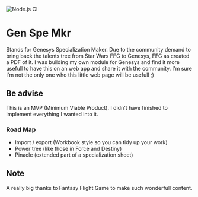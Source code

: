 ![Node.js CI](https://github.com/Nanyx/gen-spe-mkr/workflows/Node.js%20CI/badge.svg)

# Gen Spe Mkr
Stands for Genesys Specialization Maker. Due to the community demand to bring back the talents tree from Star Wars FFG to Genesys, FFG as created a PDF of it. I was building my own module for Genesys and find it more usefull to have this on an web app and share it with the community. I'm sure I'm not the only one who this little web page will be usefull ;)

## Be advise
This is an MVP (Minimum Viable Product). I didn't have finished to implement everything I wanted into it.

### Road Map
- Import / export (Workbook style so you can tidy up your work)
- Power tree (like those in Force and Destiny)
- Pinacle (extended part of a specialization sheet)

## Note
A really big thanks to Fantasy Flight Game to make such wonderfull content.